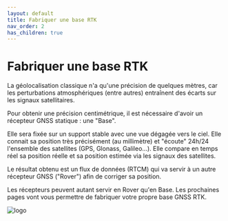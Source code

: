 ```yaml
---
layout: default
title: Fabriquer une base RTK
nav_order: 2
has_children: true
---
```


# Fabriquer une base RTK

La géolocalisation classique n'a qu'une précision de quelques mètres, car les perturbations atmosphériques (entre autres) entraînent des écarts sur les signaux satellitaires. 

Pour obtenir une précision centimétrique, il est nécessaire d'avoir un récepteur GNSS statique : une "Base".

Elle sera fixée sur un support stable avec une vue dégagée vers le ciel. Elle connait sa position très précisément (au millimètre) et "écoute" 24h/24 l'ensemble des satellites (GPS, Glonass, Galileo...). Elle compare en temps réel sa position réelle et sa position estimée via les signaux des satellites.

Le résultat obtenu est un flux de données (RTCM) qui va servir à un autre récepteur GNSS ("Rover") afin de corriger sa position.

Les récepteurs peuvent autant servir en Rover qu'en Base. Les prochaines pages vont vous permettre de fabriquer votre propre base GNSS RTK.

![logo](https://jancelin.github.io/docs-centipedeRTK/assets/images/index/1.jpg)
